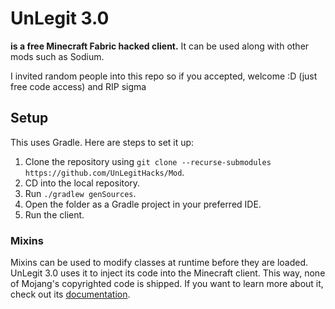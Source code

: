 # UnLegit 3.0
**is a free Minecraft Fabric hacked client.**
It can be used along with other mods such as Sodium.

I invited random people into this repo so if you accepted, welcome :D
(just free code access) and RIP sigma

## Setup
This uses Gradle. Here are steps to set it up:
1. Clone the repository using `git clone --recurse-submodules https://github.com/UnLegitHacks/Mod`.
2. CD into the local repository.
3. Run `./gradlew genSources`.
4. Open the folder as a Gradle project in your preferred IDE.
5. Run the client.
### Mixins
Mixins can be used to modify classes at runtime before they are loaded. UnLegit 3.0 uses it to inject its code into the
Minecraft client. This way, none of Mojang's copyrighted code is shipped. If you want to learn more about it, check out
its [documentation](https://docs.spongepowered.org/5.1.0/en/plugin/internals/mixins.html).
